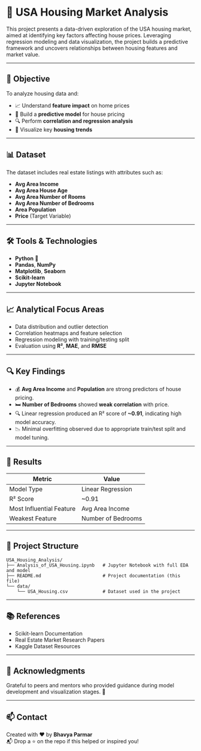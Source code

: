 
# 🏡 USA Housing Market Analysis

This project presents a data-driven exploration of the USA housing market, aimed at identifying key factors affecting house prices. Leveraging regression modeling and data visualization, the project builds a predictive framework and uncovers relationships between housing features and market value.

---

## 🧠 Objective

To analyze housing data and:

- 📈 Understand **feature impact** on home prices
- 🧮 Build a **predictive model** for house pricing
- 🔍 Perform **correlation and regression analysis**
- 🧊 Visualize key **housing trends**

---

## 📊 Dataset

The dataset includes real estate listings with attributes such as:

- **Avg Area Income**
- **Avg Area House Age**
- **Avg Area Number of Rooms**
- **Avg Area Number of Bedrooms**
- **Area Population**
- **Price** (Target Variable)

---

## 🛠️ Tools & Technologies

- **Python** 🐍
- **Pandas**, **NumPy**
- **Matplotlib**, **Seaborn**
- **Scikit-learn**
- **Jupyter Notebook**

---

## 📈 Analytical Focus Areas

- Data distribution and outlier detection
- Correlation heatmaps and feature selection
- Regression modeling with training/testing split
- Evaluation using **R²**, **MAE**, and **RMSE**

---

## 🔍 Key Findings

- 💰 **Avg Area Income** and **Population** are strong predictors of house pricing.
- 🛏️ **Number of Bedrooms** showed **weak correlation** with price.
- 🔍 Linear regression produced an R² score of **~0.91**, indicating high model accuracy.
- 📉 Minimal overfitting observed due to appropriate train/test split and model tuning.

---

## 📌 Results

| Metric            | Value              |
|------------------|--------------------|
| Model Type        | Linear Regression  |
| R² Score          | ~0.91              |
| Most Influential Feature | Avg Area Income |
| Weakest Feature   | Number of Bedrooms |

---

## 📁 Project Structure

```
USA_Housing_Analysis/
├── Analysis_of_USA_Housing.ipynb   # Jupyter Notebook with full EDA and model
├── README.md                       # Project documentation (this file)
└── data/
    └── USA_Housing.csv             # Dataset used in the project
```

---

## 📚 References

- Scikit-learn Documentation
- Real Estate Market Research Papers
- Kaggle Dataset Resources

---

## 🌟 Acknowledgments

Grateful to peers and mentors who provided guidance during model development and visualization stages. 🙌

---

## 📫 Contact

Created with ❤️ by **Bhavya Parmar**  
📬 Drop a ⭐ on the repo if this helped or inspired you!
